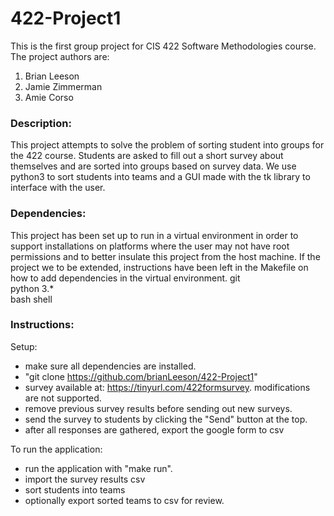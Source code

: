 # 422-Project1
This is the first group project for CIS 422 Software Methodologies course.
The project authors are:
1. Brian Leeson
2. Jamie Zimmerman
3. Amie Corso

### Description:
This project attempts to solve the problem of sorting student into groups for the 422 course.
Students are asked to fill out a short survey about themselves and are sorted into groups
based on survey data. We use python3 to sort students into teams and a GUI made with the tk library
to interface with the user.

### Dependencies:
This project has been set up to run in a virtual environment in order to support installations on 
platforms where the user may not have root permissions and to better insulate this project from the
host machine. If the project we to be extended, instructions have been left in the Makefile on how
to add dependencies in the virtual environment.
git  
python 3.*  
bash shell  

### Instructions:  
Setup:
 * make sure all dependencies are installed.
 * "git clone https://github.com/brianLeeson/422-Project1"
 * survey available at: https://tinyurl.com/422formsurvey. modifications are not supported.
 * remove previous survey results before sending out new surveys.
 * send the survey to students by clicking the "Send" button at the top.
 * after all responses are gathered, export the google form to csv  
 
To run the application:
 * run the application with "make run".
 * import the survey results csv
 * sort students into teams
 * optionally export sorted teams to csv for review.
 
 
